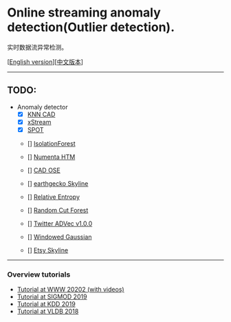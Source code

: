 

<!--
 * @Author: liufr
 * @Github: https://github.com/Fengrui-Liu
 * @LastEditTime: 2020-12-16 19:51:01
 * @Copyright 2020 liufr
 * @Description:
-->

# Online streaming anomaly detection(Outlier detection).


实时数据流异常检测。

[[English version](./README.md)][[中文版本](./README_zh_CN.md)]


---


## TODO:

- Anomaly detector
    - [x] [KNN CAD](https://github.com/numenta/NAB/tree/master/nab/detectors/knncad)
    - [x] [xStream](https://cmuxstream.github.io/)
    - [x] [SPOT](https://dl.acm.org/doi/10.1145/3097983.3098144)
    - [] [IsolationForest](https://cs.nju.edu.cn/zhouzh/zhouzh.files/publication/icdm08b.pdf)
    - [] [Numenta HTM](https://github.com/numenta/nupic)
    - [] [CAD OSE](https://github.com/smirmik/CAD)
    - [] [earthgecko Skyline](https://github.com/earthgecko/skyline)

    - [] [Relative Entropy](http://www.hpl.hp.com/techreports/2011/HPL-2011-8.pdf)
    - [] [Random Cut Forest](http://proceedings.mlr.press/v48/guha16.pdf)
    - [] [Twitter ADVec v1.0.0](https://github.com/twitter/AnomalyDetection)
    - [] [Windowed Gaussian](https://github.com/numenta/NAB/blob/master/nab/detectors/gaussian/windowedGaussian_detector.py)
    - [] [Etsy Skyline](https://github.com/etsy/skyline)



---

### Overview tutorials
* [Tutorial at WWW 20202 (with videos)](https://lovvge.github.io/Forecasting-Tutorial-WWW-2020/)
* [Tutorial at SIGMOD 2019](https://lovvge.github.io/Forecasting-Tutorials/SIGMOD-2019/)
* [Tutorial at KDD 2019](https://lovvge.github.io/Forecasting-Tutorial-KDD-2019/)
* [Tutorial at VLDB 2018](https://lovvge.github.io/Forecasting-Tutorial-VLDB-2018/)